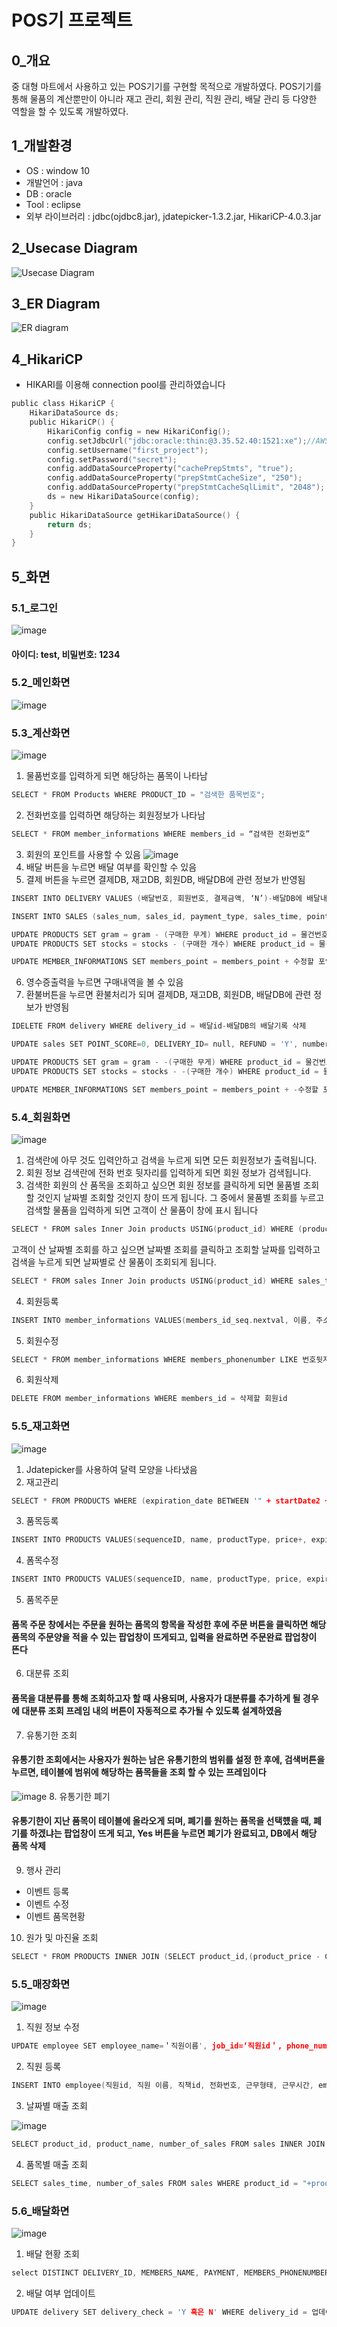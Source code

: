 # POS기 프로젝트
## 0_개요
중 대형 마트에서 사용하고 있는 POS기기를 구현할 목적으로 개발하였다. POS기기를 통해 물품의 계산뿐만이 아니라 재고 관리, 회원 관리, 직원 관리, 배달 관리 등 다양한 역할을 할 수 있도록 개발하였다. 
## 1_개발환경
  * OS : window 10
  * 개발언어 : java
  * DB : oracle
  * Tool : eclipse
  * 외부 라이브러리 : jdbc(ojdbc8.jar), jdatepicker-1.3.2.jar, HikariCP-4.0.3.jar
## 2_Usecase Diagram
![Usecase Diagram](https://user-images.githubusercontent.com/82793713/124924225-2fd0c900-e036-11eb-9cd9-f1c41cbdda8b.jpg)
## 3_ER Diagram
![ER diagram](https://user-images.githubusercontent.com/82793713/124924220-2e9f9c00-e036-11eb-9e07-889593f5db2d.png)
## 4_HikariCP
  * HIKARI를 이용해 connection pool를 관리하였습니다
```C
public class HikariCP {
	HikariDataSource ds;
	public HikariCP() {
		HikariConfig config = new HikariConfig();
		config.setJdbcUrl("jdbc:oracle:thin:@3.35.52.40:1521:xe");//AWS EC2 서버이다
		config.setUsername("first_project");
		config.setPassword("secret");
		config.addDataSourceProperty("cachePrepStmts", "true");
		config.addDataSourceProperty("prepStmtCacheSize", "250");
		config.addDataSourceProperty("prepStmtCacheSqlLimit", "2048");
		ds = new HikariDataSource(config);
	}
	public HikariDataSource getHikariDataSource() {
		return ds;
	}
}
```
## 5_화면
### 5.1_로그인
![image](https://user-images.githubusercontent.com/82793713/124926059-10d33680-e038-11eb-8cba-3f284577c430.png)
#### 아이디: test, 비밀번호: 1234
### 5.2_메인화면
![image](https://user-images.githubusercontent.com/82793713/124926259-46781f80-e038-11eb-8f6e-53208edd8bae.png)
### 5.3_계산화면
![image](https://user-images.githubusercontent.com/82793713/126889210-c0a626e5-c326-47c1-9e8e-8be926ed60e7.png)
1.  물품번호를 입력하게 되면 해당하는 품목이 나타남
```C
SELECT * FROM Products WHERE PRODUCT_ID = "검색한 품목번호";
```
2.  전화번호를 입력하면 해당하는 회원정보가 나타남
```C
SELECT * FROM member_informations WHERE members_id = “검색한 전화번호”

```
3.  회원의 포인트를 사용할 수 있음
![image](https://user-images.githubusercontent.com/82793713/126889347-ab15f24f-34ec-49e2-9b38-ffd5854f8f96.png)
4. 배달 버튼을 누르면 배달 여부를 확인할 수 있음
5.  결제 버튼을 누르면 결제DB, 재고DB, 회원DB, 배달DB에 관련 정보가 반영됨
```C
INSERT INTO DELIVERY VALUES (배달번호, 회원번호, 결제금액, ‘N’)-배달DB에 배달내역 반영

INSERT INTO SALES (sales_num, sales_id, payment_type, sales_time, point_score, product_id, number_of_sales) VALUES (결제번호, 결제id, 결제타입, sysdate, 회원번호, 포인트, 물건번호, 물건개수)-결제DB의 결제내역 반영

UPDATE PRODUCTS SET gram = gram - (구매한 무게) WHERE product_id = 물건번호 혹은
UPDATE PRODUCTS SET stocks = stocks - (구매한 개수) WHERE product_id = 물건번호 -재고DB의 재고 반영

UPDATE MEMBER_INFORMATIONS SET members_point = members_point + 수정할 포인트 WHERE members_id = 멤버id-회원DB 포인트 반영
```
6.  영수증출력을 누르면 구매내역을 볼 수 있음
7.  환불버튼을 누르면 환불처리가 되며 결제DB, 재고DB, 회원DB, 배달DB에 관련 정보가 반영됨
```C
IDELETE FROM delivery WHERE delivery_id = 배달id-배달DB의 배달기록 삭제

UPDATE sales SET POINT_SCORE=0, DELIVERY_ID= null, REFUND = 'Y', number_of_sales = 0  WHERE sales_id = 결제번호-결제DB 결제내역 수정

UPDATE PRODUCTS SET gram = gram - -(구매한 무게) WHERE product_id = 물건번호 혹은
UPDATE PRODUCTS SET stocks = stocks - -(구매한 개수) WHERE product_id = 물건번호-재고DB의 재고개수 롤백

UPDATE MEMBER_INFORMATIONS SET members_point = members_point + -수정할 포인트 WHERE members_id = 멤버id-회원DB의 포인트 롤백
```
### 5.4_회원화면
![image](https://user-images.githubusercontent.com/82793713/126889724-762ca474-9429-4f5b-b206-f6643748abf4.png)
1.  검색란에 아무 것도 입력안하고 검색을 누르게 되면 모든 회원정보가 출력됩니다. 
2.  회원 정보 검색란에 전화 번호 뒷자리를 입력하게 되면 회원 정보가 검색됩니다.
3.  검색한 회원의 산 품목을 조회하고 싶으면 회원 정보를 클릭하게 되면 물품별 조회할 것인지 날짜별 조회할 것인지 창이 뜨게 됩니다. 
그 중에서 물품별 조회를 누르고 검색할 물품을 입력하게 되면 고객이 산 물품이 창에 표시 됩니다
```C
SELECT * FROM sales Inner Join products USING(product_id) WHERE (product_name LIKE \’ + product_name + “\’ OR product_name = \’”+product_name + “\’) AND members_id + MemberSearchFrame.id;
```
고객이 산 날짜별 조회를 하고 싶으면 날짜별 조회를 클릭하고 조회할 날짜를 입력하고 검색을 누르게 되면 날짜별로 산 물품이 조회되게 됩니다.
```C
SELECT * FROM sales Inner Join products USING(product_id) WHERE sales_time LIKE \’”+sales_time + “\’ AND members_id = “ + MemberSearchFrame.id;
```
4.  회원등록
```C
INSERT INTO member_informations VALUES(members_id_seq.nextval, 이름, 주소, 연락처, 0)
```
5.  회원수정
```C
SELECT * FROM member_informations WHERE members_phonenumber LIKE 번호뒷자리
```
6.  회원삭제
```C
DELETE FROM member_informations WHERE members_id = 삭제할 회원id
```
### 5.5_재고화면
![image](https://user-images.githubusercontent.com/82793713/126889865-41b379e2-ab5b-4cae-a7bd-bd750a4f345a.png)
1.  Jdatepicker를 사용하여 달력 모양을 나타냈음
2.  재고관리
```C
SELECT * FROM PRODUCTS WHERE (expiration_date BETWEEN '" + startDate2 + "' and '" + endDate2 +“')" + endSql
```
3.  품목등록
```C
INSERT INTO PRODUCTS VALUES(sequenceID, name, productType, price+, expiryDay, event, discountRate, origin, stock, weight, salesType, cost)
```
4.  폼목수정
```C
INSERT INTO PRODUCTS VALUES(sequenceID, name, productType, price, expiryDay, event, discountRate, origin, stock, weight, salesType, cost)
```
5.  품목주문
#### 품목 주문 창에서는 주문을 원하는 품목의 항목을 작성한 후에 주문 버튼을 클릭하면 해당 품목의 주문양을 적을 수 있는 팝업창이 뜨게되고, 입력을 완료하면 주문완료 팝업창이 뜬다
6.  대분류 조회
#### 품목을 대분류를 통해 조회하고자 할 때 사용되며,  사용자가 대분류를 추가하게 될 경우에 대분류 조회 프레임 내의 버튼이 자동적으로 추가될 수 있도록 설계하였음
7.  유통기한 조회
#### 유통기한 조회에서는 사용자가 원하는 남은 유통기한의 범위를 설정 한 후에, 검색버튼을 누르면, 테이블에 범위에 해당하는 품목들을 조회 할 수 있는 프레임이다
![image](https://user-images.githubusercontent.com/82793713/126890273-b93f0cb4-d9d8-4edf-b6f2-72a5d925485a.png)
8.  유통기한 폐기
#### 유통기한이 지난 품목이 테이블에 올라오게 되며, 폐기를 원하는 품목을 선택헀을 때, 폐기를 하겠냐는 팝업창이  뜨게 되고, Yes 버튼을 누르면 폐기가 완료되고,  DB에서 해당 품목 삭제
9.  행사 관리
* 이벤트 등록
* 이벤트 수정
* 이벤트 품목현황
10. 원가 및 마진율 조회
```C
SELECT * FROM PRODUCTS INNER JOIN (SELECT product_id,(product_price - COST) AS 순이익 FROM PRODUCTS) USING(product_id)
```
### 5.5_매장화면
![image](https://user-images.githubusercontent.com/82793713/126890385-b535b64c-3047-4b9b-b4f7-e40c2b27a01b.png)
1.  직원 정보 수정
```C
UPDATE employee SET employee_name=＇직원이름', job_id=‘직원id＇, phone_number=＇전화번호＇, positions=＇근무형태', duty_hours=근무시간, email=＇이메일＇, salary=월급 WHERE employee_id = 수정할 직원 id
```
2.  직원 등록
```C
INSERT INTO employee(직원id, 직원 이름, 직책id, 전화번호, 근무형태, 근무시간, email, 월급)
```
3.  날짜별 매출 조회

![image](https://user-images.githubusercontent.com/82793713/126890418-7af12df4-5c63-49af-b5ee-ce70039165e5.png)
```C
SELECT product_id, product_name, number_of_sales FROM sales INNER JOIN products USING ( product_id ) WHERE to_date(sales_time, 'yy/mm/dd') = to_date('"+date2+"', 'yy/mm/dd')
```
4.  품목별 매출 조회
```C
SELECT sales_time, number_of_sales FROM sales WHERE product_id = "+product_id
```
### 5.6_배달화면
![image](https://user-images.githubusercontent.com/82793713/126890441-8a349cc9-196d-4b07-9b4c-a95c6e154b2c.png)
1.  배달 현황 조회
```C
select DISTINCT DELIVERY_ID, MEMBERS_NAME, PAYMENT, MEMBERS_PHONENUMBER, TO_DATE(SALES_TIME, 'YY/MM/DD') as Sales_time,  DELIVERY_CHECK from delivery INNER JOIN member_informations USING (members_id) LEFT OUTER JOIN SALES USING (DELIVERY_ID) order by DELIVERY_ID 
```
2. 배달 여부 업데이트 
```C
UPDATE delivery SET delivery_check = 'Y 혹은 N' WHERE delivery_id = 업데이트하고자 하는 배달id 
```
